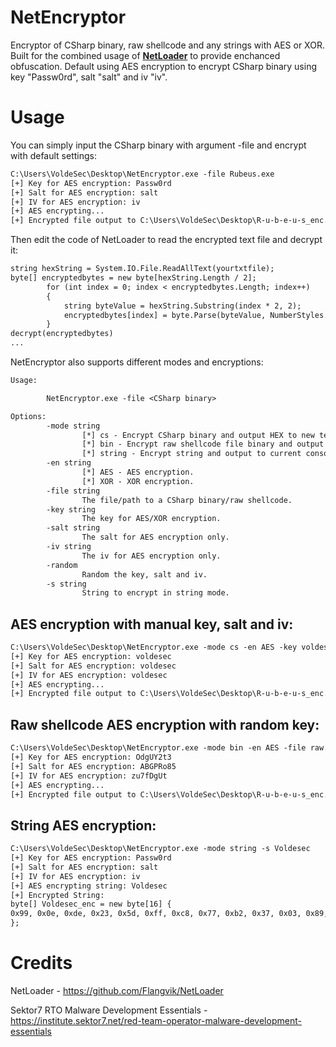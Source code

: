 # NetEncryptor
Encryptor of CSharp binary, raw shellcode and any strings with AES or XOR. Built for the combined usage of **[NetLoader](https://github.com/Flangvik/NetLoader)** to provide enchanced obfuscation.
Default using AES encryption to encrypt CSharp binary using key "Passw0rd", salt "salt" and iv "iv".

# Usage

You can simply input the CSharp binary with argument -file and encrypt with default settings:
```texinfo
C:\Users\VoldeSec\Desktop\NetEncryptor.exe -file Rubeus.exe
[+] Key for AES encryption: Passw0rd
[+] Salt for AES encryption: salt
[+] IV for AES encryption: iv
[+] AES encrypting...
[+] Encrypted file output to C:\Users\VoldeSec\Desktop\R-u-b-e-u-s_enc.txt
```
Then edit the code of NetLoader to read the encrypted text file and decrypt it:
```texinfo
string hexString = System.IO.File.ReadAllText(yourtxtfile);
byte[] encryptedbytes = new byte[hexString.Length / 2];
        for (int index = 0; index < encryptedbytes.Length; index++)
        {
            string byteValue = hexString.Substring(index * 2, 2);
            encryptedbytes[index] = byte.Parse(byteValue, NumberStyles.HexNumber, CultureInfo.InvariantCulture);
        }
decrypt(encryptedbytes)
...
```
NetEncryptor also supports different modes and encryptions:
```texinfo
Usage:

        NetEncryptor.exe -file <CSharp binary>

Options:
        -mode string
                [*] cs - Encrypt CSharp binary and output HEX to new text file.
                [*] bin - Encrypt raw shellcode file binary and output to new bin file.
                [*] string - Encrypt string and output to current console.
        -en string
                [*] AES - AES encryption.
                [*] XOR - XOR encryption.
        -file string
                The file/path to a CSharp binary/raw shellcode.
        -key string
                The key for AES/XOR encryption.
        -salt string
                The salt for AES encryption only.
        -iv string
                The iv for AES encryption only.
        -random
                Random the key, salt and iv.
        -s string
                String to encrypt in string mode.
```

## AES encryption with manual key, salt and iv:
```texinfo
C:\Users\VoldeSec\Desktop\NetEncryptor.exe -mode cs -en AES -key voldesec -salt voldesec -iv voldesec -file Rubeus.exe
[+] Key for AES encryption: voldesec
[+] Salt for AES encryption: voldesec
[+] IV for AES encryption: voldesec
[+] AES encrypting...
[+] Encrypted file output to C:\Users\VoldeSec\Desktop\R-u-b-e-u-s_enc.txt
```

## Raw shellcode AES encryption with random key:
```texinfo
C:\Users\VoldeSec\Desktop\NetEncryptor.exe -mode bin -en AES -file raw.bin --random
[+] Key for AES encryption: OdgUY2t3
[+] Salt for AES encryption: ABGPRo85
[+] IV for AES encryption: zu7fDgUt
[+] AES encrypting...
[+] Encrypted file output to C:\Users\VoldeSec\Desktop\R-u-b-e-u-s_enc.txt
```
## String AES encryption:
```texinfo
C:\Users\VoldeSec\Desktop\NetEncryptor.exe -mode string -s Voldesec
[+] Key for AES encryption: Passw0rd
[+] Salt for AES encryption: salt
[+] IV for AES encryption: iv
[+] AES encrypting string: Voldesec
[+] Encrypted String:
byte[] Voldesec_enc = new byte[16] {
0x99, 0x0e, 0xde, 0x23, 0x5d, 0xff, 0xc8, 0x77, 0xb2, 0x37, 0x03, 0x89, 0x75, 0xc5, 0xad, 0x93
};
```
# Credits
NetLoader - <https://github.com/Flangvik/NetLoader>

Sektor7 RTO Malware Development Essentials - <https://institute.sektor7.net/red-team-operator-malware-development-essentials>
